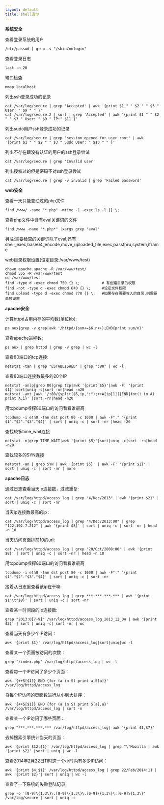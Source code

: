```yaml
---
layout: default
title: shell语句
---
```


**系统安全**

查看登录系统的用户

	/etc/passwd | grep -v "/sbin/nologin" 

查看登录日志

	last -n 20

端口检查

	nmap localhost

列出ssh登录成功的记录

	cat /var/log/secure | grep 'Accepted' | awk '{print $1 " " $2 " " $3 " User: " $9 " " }'
	cat /var/log/secure.2 | sort | grep 'Accepted' | awk '{print $1 " " $2 " " $3 " User: " $9 " IP:" $11 }'

列出sudo用户ssh登录成功的记录

	cat /var/log/secure | grep 'session opened for user root' | awk '{print $1 " " $2 " " $3 " Sudo User: " $13 " " }'


列出不存在跟没有认证的用户的ssh登录尝试

	cat /var/log/secure | grep 'Invalid user'

列出授权过的但是密码不对ssh登录尝试

	cat /var/log/secure | grep -v invalid | grep 'Failed password'

**web安全**

查看一天只能变动过的php文件

	find /www/ -name "*.php" -mtime -1 -exec ls -l {} \; 

查看php文件中含有eval关键词的文件

	find /www -name "*.php*" |xargs grep "eval"

另注:需要检查的关键词除了eval,还有shell_exec,base64_encode,move_uploaded_file,exec,passthru,system,iframe

web目录权限设置(设定目录:/var/www/test)
	
	chown apache.apache -R /var/www/test/
	chmod 555 -R /var/www/test
	cd /var/www/test
	find -type d -exec chmod 750 {} \;			# 有创建目录的权限
	find -not -type d -exec chmod 640 {} \;		#设定文件权限
	find upload -type d -exec chmod 770 {} \;	#如果存在需要写入的目录,则需要单独设置


**apache安全**

计算httpd占用内存的平均数(单位kb):

	ps aux|grep -v grep|awk '/httpd/{sum+=$6;n++};END{print sum/n}'


查看apache进程数:

	ps aux | grep httpd | grep -v grep | wc -l

查看80端口的tcp连接:

	netstat -tan | grep "ESTABLISHED" | grep ":80" | wc -l

查看80端口连接数最多的20个IP

	netstat -anlp|grep 80|grep tcp|awk '{print $5}'|awk -F: '{print $1}'|sort|uniq -c|sort -nr|head -n20
	netstat -ant |awk '/:80/{split($5,ip,":");++A[ip[1]]}END{for(i in A) print A,i}' |sort -rn|head -n20

用tcpdump嗅探80端口的访问看看谁最高

	tcpdump -i eth0 -tnn dst port 80 -c 1000 | awk -F"." '{print $1"."$2"."$3"."$4}' | sort | uniq -c | sort -nr |head -20

查找较多time_wait连接

	netstat -n|grep TIME_WAIT|awk '{print $5}'|sort|uniq -c|sort -rn|head -n20

查找较多的SYN连接

	netstat -an | grep SYN | awk '{print $5}' | awk -F: '{print $1}' | sort | uniq -c | sort -nr | more


**apache日志**

通过日志查看当天ip连接数，过滤重复:

	cat /var/log/httpd/access_log | grep "4/Dec/2013" | awk '{print $2}' | sort | uniq -c | sort -nr

当天ip连接数最高的ip :

	cat /var/log/httpd/access_log | grep "4/Dec/2013:00" | grep "122.102.7.212" | awk '{print $8}' | sort | uniq -c | sort -nr | head -n 10

当天访问页面排前10的url:

	cat /var/log/httpd/access_log | grep "20/Oct/2008:00" | awk '{print $8}' | sort | uniq -c | sort -nr | head -n 10

用tcpdump嗅探80端口的访问看看谁最高

	tcpdump -i eth0 -tnn dst port 80 -c 1000 | awk -F"." '{print $1"."$2"."$3"."$4}' | sort | uniq -c | sort -nr

接着从日志里查看该ip在干嘛:

	cat /var/log/httpd/access_log | grep ***.***.***.*** | awk '{print $1"\t"$8}' | sort | uniq -c | sort -nr 

查看某一时间段的ip连接数:

	grep "2013:0[7-9]" /var/log/httpd/access_log_2013_12_04 | awk '{print $2}' | sort | uniq -c| sort -nr | wc


查看当天有多少个IP访问：

	awk '{print $1}' /var/log/httpd/access_log|sort|uniq|wc -l

查看某一个页面被访问的次数：

	grep "/index.php" /var/log/httpd/access_log | wc -l

查看每一个IP访问了多少个页面：

	awk '{++S[$1]} END {for (a in S) print a,S[a]}' /var/log/httpd/access_log

将每个IP访问的页面数进行从小到大排序：

	awk '{++S[$1]} END {for (a in S) print S[a],a}' /var/log/httpd/access_log | sort -n

查看某一个IP访问了哪些页面：

	grep ^***.***.***.*** /var/log/httpd/access_log| awk '{print $1,$7}'

去掉搜索引擎统计当天的页面：

	awk '{print $12,$1}' /var/log/httpd/access_log | grep ^\"Mozilla | awk '{print $2}' |sort | uniq | wc -l

查看2014年2月22日11时这一个小时内有多少IP访问：

	awk '{print $4,$1}' /var/log/httpd/access_log | grep 22/Feb/2014:11 | awk '{print $2}'| sort | uniq | wc -l


查看了一下系统的失败登陆记录

	grep -o '[0-9]\{1,3\}\.[0-9]\{1,3\}\.[0-9]\{1,3\}\.[0-9]\{1,3\}' /var/log/secure | sort | uniq -c


	



